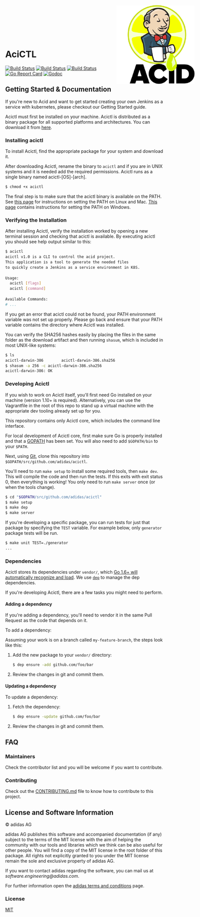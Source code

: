 <p style="width: 100%; padding: 100px; text-align: center;">
  <img src="./.github/images/logo.png" width="250" align="right" alt="HTML Templar"/>
</p>

# AciCTL
[![Build Status](https://travis-ci.com/adidas/acictl.svg?token=x3vLcsQVEzf1kfJyx1Uv&branch=master)](https://travis-ci.com/adidas/acictl)
[![Build Status](https://sonarcloud.io/api/project_badges/measure?project=com.adidas.acictl&metric=coverage)](https://sonarcloud.io/dashboard?id=com.adidas.acictl)
[![Build Status](https://sonarcloud.io/api/project_badges/measure?project=com.adidas.acictl&metric=alert_status)](https://sonarcloud.io/dashboard?id=com.adidas.acictl)
[![Go Report Card](https://goreportcard.com/badge/github.com/adidas/acictl)](https://goreportcard.com/report/github.com/adidas/acictl)
[![Godoc](https://img.shields.io/badge/go-documentation-blue.svg)](https://godoc.org/github.com/adidas/acictl)


## Getting Started & Documentation

If you're new to Acid and want to get started creating your own Jenkins as a service with kubernetes, please checkout our Getting Started guide.

Acictl must first be installed on your machine. Acictl is distributed as a binary package for all supported platforms and architectures. You can download it from [here](https://github.com/adidas/acictl/releases).

### Installing acictl

To install Acictl, find the appropriate package for your system and download it.

After downloading Acictl, rename the binary to `acictl` and if you are in UNIX systems and it is needed add the required permissions. Acictl runs as a single binary named acictl-[OS]-[arch].

```bash
$ chmod +x acictl
```

The final step is to make sure that the acictl binary is available on the PATH. See [this page](https://stackoverflow.com/questions/14637979/how-to-permanently-set-path-on-linux-unix) for instructions on setting the PATH on Linux and Mac. [This page](https://stackoverflow.com/questions/1618280/where-can-i-set-path-to-make-exe-on-windows) contains instructions for setting the PATH on Windows.

### Verifying the Installation

After installing Acictl, verify the installation worked by opening a new terminal session and checking that acictl is available. By executing acictl you should see help output similar to this:

```bash
$ acictl
acictl v1.0 is a CLI to control the acid project.
This application is a tool to generate the needed files
to quickly create a Jenkins as a service environment in K8S.

Usage:
  acictl [flags]
  acictl [command]

Available Commands:
# ...
```

If you get an error that acictl could not be found, your PATH environment variable was not set up properly. Please go back and ensure that your PATH variable contains the directory where Acictl was installed.

You can verify the SHA256 hashes easily by placing the files in the same folder as the download artifact and then running `shasum`, which is included in most UNIX-like systems:

```bash
$ ls
acictl-darwin-386        acictl-darwin-386.sha256
$ shasum -a 256 -c acictl-darwin-386.sha256
acictl-darwin-386: OK
```

### Developing Acictl

If you wish to work on Acictl itself, you'll first need Go installed on your machine (version 1.10+ is required). Alternatively, you can use the Vagrantfile in the root of this repo to stand up a virtual machine with the appropriate dev tooling already set up for you.

This repository contains only Acictl core, which includes the command line interface.

For local development of Acictl core, first make sure Go is properly installed and that a
[GOPATH](http://golang.org/doc/code.html#GOPATH) has been set. You will also need to add `$GOPATH/bin` to your `$PATH`.

Next, using [Git](https://git-scm.com/), clone this repository into `$GOPATH/src/github.com/adidas/acictl`.

You'll need to run `make setup` to install some required tools, then `make dev`.  This will compile the code and then run the tests. If this exits with exit status 0, then everything is working!
You only need to run `make server` once (or when the tools change).

```sh
$ cd "$GOPATH/src/github.com/adidas/acictl"
$ make setup
$ make dep
$ make server
```

If you're developing a specific package, you can run tests for just that package by specifying the `TEST` variable. For example below, only `generator` package tests will be run.

```sh
$ make unit TEST=./generator
...
```

### Dependencies

Acictl stores its dependencies under `vendor/`, which [Go 1.6+ will automatically recognize and load](https://golang.org/cmd/go/#hdr-Vendor_Directories). We use [`dep`](https://github.com/golang/dep) to manage the dep dependencies.

If you're developing Acictl, there are a few tasks you might need to perform.

#### Adding a dependency

If you're adding a dependency, you'll need to vendor it in the same Pull Request as the code that depends on it.

To add a dependency:

Assuming your work is on a branch called `my-feature-branch`, the steps look like this:

1. Add the new package to your `vendor/` directory:

    ```bash
    $ dep ensure -add github.com/foo/bar
    ```

2. Review the changes in git and commit them.

#### Updating a dependency

To update a dependency:

1. Fetch the dependency:

    ```bash
    $ dep ensure -update github.com/foo/bar
    ```

2. Review the changes in git and commit them.

## FAQ

### Maintainers

Check the contributor list and you will be welcome if you want to contribute.

### Contributing

Check out the [CONTRIBUTING.md](.github/CONTRIBUTING.md) file to know how to contribute to this project.

## License and Software Information

© adidas AG

adidas AG publishes this software and accompanied documentation (if any) subject to the terms of the MIT license with the aim of helping the community with our tools and libraries which we think can be also useful for other people. You will find a copy of the MIT license in the root folder of this package. All rights not explicitly granted to you under the MIT license remain the sole and exclusive property of adidas AG.

If you want to contact adidas regarding the software, you can mail us at _software.engineering@adidas.com_.

For further information open the [adidas terms and conditions](https://github.com/adidas/adidas-contribution-guidelines/wiki/Terms-and-conditions) page.

### License

[MIT](LICENSE)

